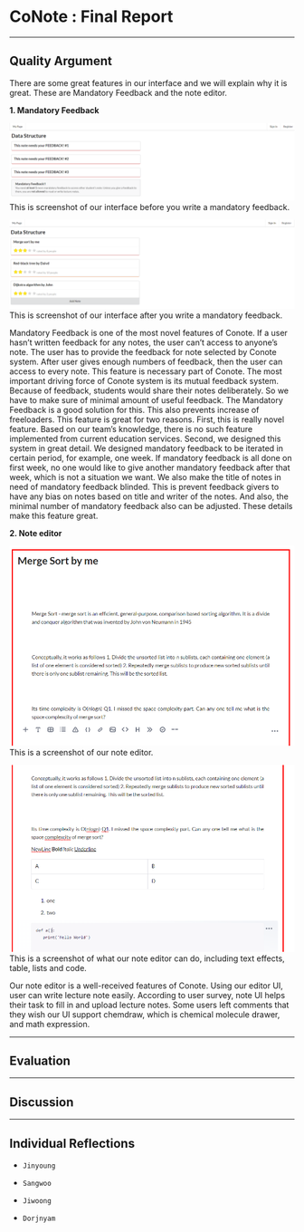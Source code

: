# CoNote : Final Report

---

## Quality Argument
There are some great features in our interface and we will explain why it is great. These are Mandatory Feedback and the note editor.

**1. Mandatory Feedback**

![1](./image/1.png)
This is screenshot of our interface before you write a mandatory feedback.
    
![2](./image/2.png)
This is screenshot of our interface after you write a mandatory feedback.

Mandatory Feedback is one of the most novel features of Conote. If a user hasn’t written feedback for any notes, the user can’t access to anyone’s note. The user has to provide the feedback for note selected by Conote system. After user gives enough numbers of feedback, then the user can access to every note. 
This feature is necessary part of Conote. The most important driving force of Conote system is its mutual feedback system. Because of feedback, students would share their notes deliberately. So we have to make sure of minimal amount of useful feedback. The Mandatory Feedback is a good solution for this. This also prevents increase of freeloaders.
This feature is great for two reasons. First, this is really novel feature. Based on our team’s knowledge, there is no such feature implemented from current education services. Second, we designed this system in great detail. We designed mandatory feedback to be iterated in certain period, for example, one week. If mandatory feedback is all done on first week, no one would like to give another mandatory feedback after that week, which is not a situation we want. We also make the title of notes in need of mandatory feedback blinded. This is prevent feedback givers to have any bias on notes based on title and writer of the notes. And also, the minimal number of mandatory feedback also can be adjusted. These details make this feature great.

**2. Note editor**

![3](./image/3.png)
This is a screenshot of our note editor.

![4](./image/4.png)
This is a screenshot of what our note editor can do, including text effects, table, lists and code.

Our note editor is a well-received features of Conote. Using our editor UI, user can write lecture note easily. According to user survey, note UI helps their task to fill in and upload lecture notes. Some users left comments that they wish our UI support chemdraw, which is chemical molecule drawer, and math expression.
    
---
## Evaluation

---
## Discussion

---
## Individual Reflections
 - `Jinyoung`

 - `Sangwoo`

 - `Jiwoong`

 - `Dorjnyam`
